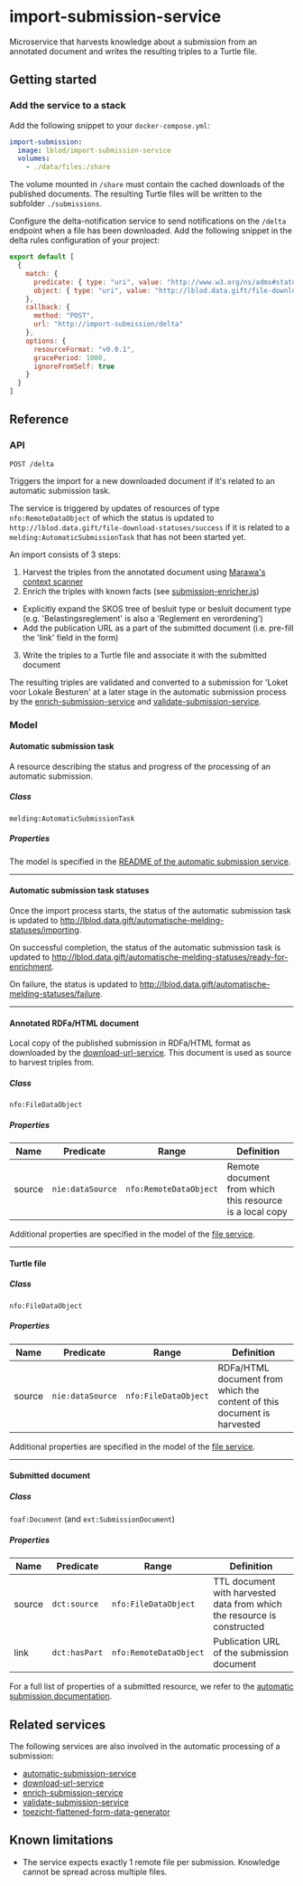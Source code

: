 # import-submission-service
Microservice that harvests knowledge about a submission from an annotated document and writes the resulting triples to a Turtle file.

## Getting started
### Add the service to a stack
Add the following snippet to your `docker-compose.yml`:

```yml
import-submission:
  image: lblod/import-submission-service
  volumes:
    - ./data/files:/share
```

The volume mounted in `/share` must contain the cached downloads of the published documents. The resulting Turtle files will be written to the subfolder `./submissions`.

Configure the delta-notification service to send notifications on the `/delta` endpoint when a file has been downloaded. Add the following snippet in the delta rules configuration of your project:

```javascript
export default [
  {
    match: {
      predicate: { type: "uri", value: "http://www.w3.org/ns/adms#status" },
      object: { type: "uri", value: "http://lblod.data.gift/file-download-statuses/success"
    },
    callback: {
      method: "POST",
      url: "http://import-submission/delta"
    },
    options: {
      resourceFormat: "v0.0.1",
      gracePeriod: 1000,
      ignoreFromSelf: true
    }
  }
]
```

## Reference
### API
```
POST /delta
```
Triggers the import for a new downloaded document if it's related to an automatic submission task.

The service is triggered by updates of resources of type `nfo:RemoteDataObject` of which the status is updated to `http://lblod.data.gift/file-download-statuses/success` if it is related to a `melding:AutomaticSubmissionTask` that has not been started yet.

An import consists of 3 steps:
1. Harvest the triples from the annotated document using [Marawa's context scanner](https://github.com/lblod/marawa)
2. Enrich the triples with known facts (see [submission-enricher.js](https://github.com/lblod/import-submission-service/blob/master/lib/submission-enricher.js))
  * Explicitly expand the SKOS tree of besluit type or besluit document type (e.g. 'Belastingsreglement' is also a 'Reglement en verordening')
  * Add the publication URL as a part of the submitted document (i.e. pre-fill the 'link' field in the form)
3. Write the triples to a Turtle file and associate it with the submitted document

The resulting triples are validated and converted to a submission for 'Loket voor Lokale Besturen' at a later stage in the automatic submission process by the [enrich-submission-service](https://github.com/lblod/enrich-submission-service) and [validate-submission-service](https://github.com/lblod/validate-submission-service).

### Model

#### Automatic submission task
A resource describing the status and progress of the processing of an automatic submission.

##### Class
`melding:AutomaticSubmissionTask`

##### Properties
The model is specified in the [README of the automatic submission service](https://github.com/lblod/automatic-submission-service#model).
___
#### Automatic submission task statuses
Once the import process starts, the status of the automatic submission task is updated to http://lblod.data.gift/automatische-melding-statuses/importing.

On successful completion, the status of the automatic submission task is updated to http://lblod.data.gift/automatische-melding-statuses/ready-for-enrichment.

On failure, the status is updated to http://lblod.data.gift/automatische-melding-statuses/failure.
___
#### Annotated RDFa/HTML document
Local copy of the published submission in RDFa/HTML format as downloaded by the [download-url-service](https://github.com/lblod/download-url-service). This document is used as source to harvest triples from.

##### Class
`nfo:FileDataObject`

##### Properties
| Name   | Predicate        | Range                  | Definition                                               |
|--------|------------------|------------------------|----------------------------------------------------------|
| source | `nie:dataSource` | `nfo:RemoteDataObject` | Remote document from which this resource is a local copy |

Additional properties are specified in the model of the [file service](https://github.com/mu-semtech/file-service#resources).
___
#### Turtle file
##### Class
`nfo:FileDataObject`

##### Properties
| Name   | Predicate        | Range                | Definition                                                               |
|--------|------------------|----------------------|--------------------------------------------------------------------------|
| source | `nie:dataSource` | `nfo:FileDataObject` | RDFa/HTML document from which the content of this document is harvested  |

Additional properties are specified in the model of the [file service](https://github.com/mu-semtech/file-service#resources).
___
#### Submitted document
##### Class
`foaf:Document` (and `ext:SubmissionDocument`)

##### Properties
| Name   | Predicate     | Range                  | Definition                                                              |
|--------|---------------|------------------------|-------------------------------------------------------------------------|
| source | `dct:source`  | `nfo:FileDataObject`   | TTL document with harvested data from which the resource is constructed |
| link   | `dct:hasPart` | `nfo:RemoteDataObject` | Publication URL of the submission document                              |

For a full list of properties of a submitted resource, we refer to the [automatic submission documentation](https://lblod.github.io/pages-vendors/#/docs/submission-annotations).

## Related services
The following services are also involved in the automatic processing of a submission:
* [automatic-submission-service](https://github.com/lblod/automatic-submission-service)
* [download-url-service](https://github.com/lblod/download-url-service)
* [enrich-submission-service](https://github.com/lblod/enrich-submission-service)
* [validate-submission-service](https://github.com/lblod/validate-submission-service)
* [toezicht-flattened-form-data-generator](https://github.com/lblod/toezicht-flattened-form-data-generator)

## Known limitations
* The service expects exactly 1 remote file per submission. Knowledge cannot be spread across multiple files.
